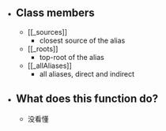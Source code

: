 - ## Class members
	- [[_sources]]
		- closest source of the alias
	- [[_roots]]
		- top-root of the alias
	- [[_allAliases]]
		- all aliases, direct and indirect
- ## What does this function do?
	- 没看懂